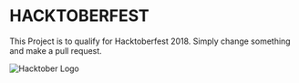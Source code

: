 # HACKTOBERFEST

This Project is to qualify for Hacktoberfest 2018.
Simply change something and make a pull request.

![Hacktober Logo ](https://raw.githubusercontent.com/asangam/HacktoberFest2018/master/hacktober_log.png)
